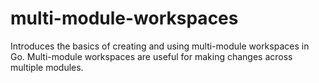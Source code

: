 # multi-module-workspaces
Introduces the basics of creating and using multi-module workspaces in Go. Multi-module workspaces are useful for making changes across multiple modules.
